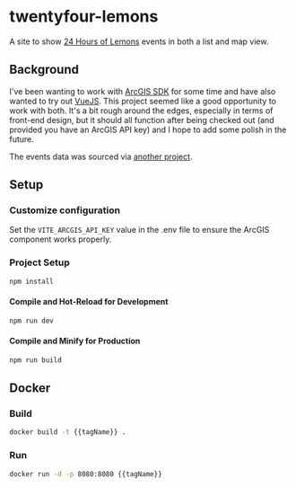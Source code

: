 # twentyfour-lemons

A site to show [24 Hours of Lemons](https://24hoursoflemons.com) events in both a list and map view.

## Background

I've been wanting to work with [ArcGIS SDK](https://developers.arcgis.com) for some time and have also wanted to try out [VueJS](https://vuejs.org).  This project seemed like a good opportunity to work with both.  It's a bit rough around the edges, especially in terms of front-end design, but it should all function after being checked out (and provided you have an ArcGIS API key) and I hope to add some polish in the future.

The events data was sourced via [another project](https://github.com/justinhorner/twentyfour-lemons-data-fetch).

## Setup

### Customize configuration

Set the `VITE_ARCGIS_API_KEY` value in the .env file to ensure the ArcGIS component works properly.

### Project Setup

```sh
npm install
```

#### Compile and Hot-Reload for Development

```sh
npm run dev
```

#### Compile and Minify for Production

```sh
npm run build
```


## Docker

### Build
```sh
docker build -t {{tagName}} .
```

### Run 
```sh
docker run -d -p 8080:8080 {{tagName}}
```
